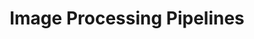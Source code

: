 ---
layout: default
title: Image Processing Pipelines
has_children: false
parent: Pipeline Documentation/Data Narrative
has_toc: true 
nav_order: 5
---